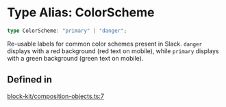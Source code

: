 # Type Alias: ColorScheme

```ts
type ColorScheme: "primary" | "danger";
```

Re-usable labels for common color schemes present in Slack. `danger` displays with a red background (red text on
mobile), while `primary` displays with a green background (green text on mobile).

## Defined in

[block-kit/composition-objects.ts:7](https://github.com/slackapi/node-slack-sdk/blob/main/packages/types/src/block-kit/composition-objects.ts#L7)
